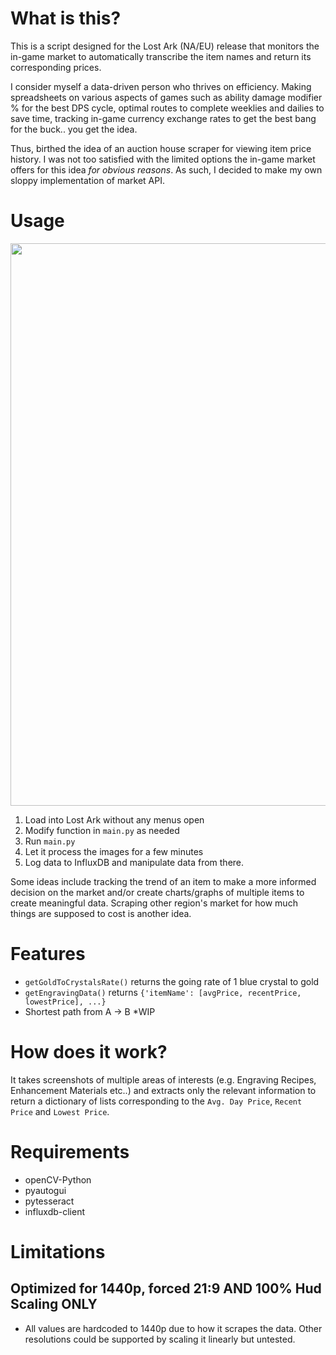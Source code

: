 # What is this?
This is a script designed for the Lost Ark (NA/EU) release that monitors the in-game market to automatically transcribe the item names and return its corresponding prices. 

I consider myself a data-driven person who thrives on efficiency. Making spreadsheets on various aspects of games such as ability damage modifier % for the best DPS cycle, optimal routes to complete weeklies and dailies to save time, tracking in-game currency exchange rates to get the best bang for the buck.. you get the idea. 

Thus, birthed the idea of an auction house scraper for viewing item price history. I was not too satisfied with the limited options the in-game market offers for this idea _for obvious reasons_. As such, I decided to make my own sloppy implementation of market API.

# Usage

<p align="center"><img width=900 src="https://i.imgur.com/y5VhwsN.gif"></p>

1. Load into Lost Ark without any menus open
2. Modify function in `main.py` as needed
3. Run `main.py` 
4. Let it process the images for a few minutes
5. Log data to InfluxDB and manipulate data from there.

Some ideas include tracking the trend of an item to make a more informed decision on the market and/or create charts/graphs of multiple items to create meaningful data. Scraping other region's market for how much things are supposed to cost is another idea.

# Features
* `getGoldToCrystalsRate()` returns the going rate of 1 blue crystal to gold
* `getEngravingData()` returns `{'itemName': [avgPrice, recentPrice, lowestPrice], ...}`
* Shortest path from A -> B *WIP



# How does it work?
It takes screenshots of multiple areas of interests (e.g. Engraving Recipes, Enhancement Materials etc..) and extracts only the relevant information to return a dictionary of lists corresponding to the `Avg. Day Price`, `Recent Price` and `Lowest Price`. 

# Requirements
* openCV-Python
* pyautogui
* pytesseract
* influxdb-client


# Limitations
## Optimized for 1440p, forced 21:9 AND 100% Hud Scaling ONLY
* All values are hardcoded to 1440p due to how it scrapes the data. Other resolutions could be supported by scaling it linearly but untested.